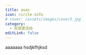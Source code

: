 ```yaml
---
title: asas
icon: circle-info
# cover: /assets/images/cover3.jpg
category:
  - 实验室活动
editLink: false
---
```


aaaaaaa
hsdjkfhjksd
